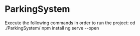 # ParkingSystem

Execute the following commands in order to run the project:
cd ./ParkingSystem/
npm install
ng serve --open
